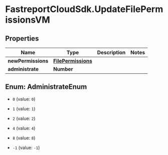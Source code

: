 # FastreportCloudSdk.UpdateFilePermissionsVM

## Properties

Name | Type | Description | Notes
------------ | ------------- | ------------- | -------------
**newPermissions** | [**FilePermissions**](FilePermissions.md) |  | 
**administrate** | **Number** |  | 



## Enum: AdministrateEnum


* `0` (value: `0`)

* `1` (value: `1`)

* `2` (value: `2`)

* `4` (value: `4`)

* `8` (value: `8`)

* `-1` (value: `-1`)




